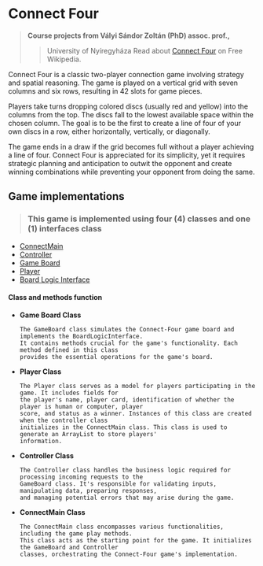 #  Connect Four
> **Course projects from Vályi Sándor Zoltán (PhD) assoc. prof.,**
>> University of Nyíregyháza
>  Read about [Connect Four](https://en.wikipedia.org/wiki/Connect_Four) on Free Wikipedia.

Connect Four is a classic two-player connection game involving strategy and spatial reasoning. The game is played on a vertical grid with seven columns and six rows, resulting in 42 slots for game pieces.

Players take turns dropping colored discs (usually red and yellow) into the columns from the top. The discs fall to the lowest available space within the chosen column. The goal is to be the first to create a line of four of your own discs in a row, either horizontally, vertically, or diagonally.

The game ends in a draw if the grid becomes full without a player achieving a line of four. Connect Four is appreciated for its simplicity, yet it requires strategic planning and anticipation to outwit the opponent and create winning combinations while preventing your opponent from doing the same.

## Game implementations
> ### This game is implemented using four (4) classes and one (1) interfaces class

  - [ConnectMain](https://github.com/Cokode/Connect-Four/blob/codeCleanUP/src/main/java/connect/GameBoard.java)
  - [Controller](https://github.com/Cokode/Connect-Four/blob/codeCleanUP/src/main/java/connect/Controller.java)
  - [Game Board](https://github.com/Cokode/Connect-Four/blob/codeCleanUP/src/main/java/connect/GameBoard.java)
  - [Player](https://github.com/Cokode/Connect-Four/blob/codeCleanUP/src/main/java/connect/Player.java)
  - [Board Logic Interface](https://github.com/Cokode/Connect-Four/blob/codeCleanUP/src/main/java/connect/model/BoardLogicInterface.java)

#### **Class and methods function**
- **Game Board Class**
  ```
  The GameBoard class simulates the Connect-Four game board and implements the BoardLogicInterface.
  It contains methods crucial for the game's functionality. Each method defined in this class 
  provides the essential operations for the game's board.
    ```

- **Player Class**
     ```
  The Player class serves as a model for players participating in the game. It includes fields for 
  the player's name, player card, identification of whether the player is human or computer, player
  score, and status as a winner. Instances of this class are created when the controller class 
  initializes in the ConnectMain class. This class is used to generate an ArrayList to store players'
  information.
 
    ```

- **Controller Class**
     ```
  The Controller class handles the business logic required for processing incoming requests to the 
  GameBoard class. It's responsible for validating inputs, manipulating data, preparing responses,
   and managing potential errors that may arise during the game.
    ```

- **ConnectMain Class**
     ```
    The ConnectMain class encompasses various functionalities, including the game play methods. 
  This class acts as the starting point for the game. It initializes the GameBoard and Controller 
  classes, orchestrating the Connect-Four game's implementation.
    ```
  

